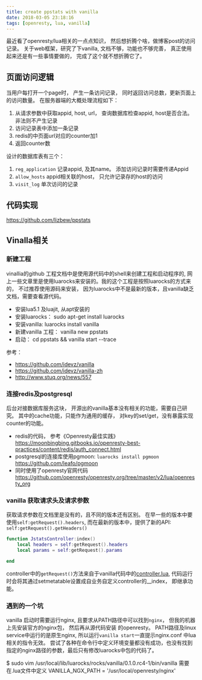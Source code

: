 ```yaml
---
title: create ppstats with vanilla
date: 2018-03-05 23:18:16
tags: [openresty, lua, vanilla]
---
```


最近看了openresty/lua相关的一点点知识， 然后想折腾个啥，做博客post的访问记录。 关于web框架，研究了下vanilla, 文档不够，功能也不够完善， 真正使用起来还是有一些事情要做的， 完成了这个就不想折腾它了。

## 页面访问逻辑

当用户每打开一个page时， 产生一条访问记录， 同时返回访问总数，更新页面上的访问数量。 在服务器端的大概处理流程如下：

1. 从请求参数中获取appid, host, url， 查询数据库检查appid, host是否合法。非法则不产生记录
2. 访问记录表中添加一条记录
3. redis的中页面url对应的counter加1
4. 返回counter数

设计的数据库表有三个：

1. `reg_application` 记录appid, 及其name。 添加访问记录时需要传递Appid
2. `allow_hosts` appid相关联的host， 只允许记录存的host的访问
3. `visit_log` 单次访问的记录

## 代码实现

https://github.com/lizbew/ppstats

## Vinalla相关

### 新建工程

vinallia的github 工程文档中是使用源代码中的shell来创建工程和启动程序的, 网上一些文章里是使用luarocks来安装的。我的这个工程是按照luarocks的方式来的， 不过推荐使用源码来安装， 因为luarocks中不是最新的版本，且vanilla缺乏文档，需要查看源代码。

* 安装lua5.1 及luajit, 从apt安装的
* 安装luarocks： sudo apt-get install  luarocks
* 安装vanilla: luarocks install vanilla
* 新建vanilla 工程： vanilla new ppstats
* 启动：  cd ppstats && vanilla start --trace

参考：

* https://github.com/idevz/vanilla
* https://github.com/idevz/vanilla-zh
* http://www.stuq.org/news/557

### 连接redis及postgresql

后台对接数据库服务这块， 开源出的vanilla基本没有相关的功能，需要自己研究。 其中的cache功能，只能作为通用的缓存， 对key的set/get，没有暴露实现counter的功能。

* redis的代码， 参考《Openresty最佳实践》  https://moonbingbing.gitbooks.io/openresty-best-practices/content/redis/auth_connect.html
* postgresql的连接库使用pgmoon: `luarocks install pgmoon` https://github.com/leafo/pgmoon
* 同时使用了openresty官网代码  https://github.com/openresty/openresty.org/tree/master/v2/lua/openresty_org

### vanilla 获取请求头及请求参数 

获取请求参数在文档里是没有的，且不同的版本还有区别。 在早一些的版本中要使用`self:getRequest().headers`, 而在最新的版本中，提供了新的API: `self:getRequest().getHeaders()`

```lua
function JstatsController:index()
    local headers = self:getRequest().headers
    local params = self:getRequest().params

end
```

controller中的`getRequest()`方法来自于vanilla代码中的[controller.lua](https://github.com/idevz/vanilla/blob/master/vanilla/v/controller.lua), 代码运行时会将其通过setmetatable设置成自业务自定义controller的__index， 即继承功能。 

### 遇到的一个坑

vanilla 启动时需要运行nginx, 且要求从PATH路径中可以找到`nginx`， 但我的机器上先安装官方的nginx包， 然后再从源代码安装 的openresty。 PATH路径及linux service中运行的是原生nginx, 所以运行`vanilla start`一直提示nginx.conf 中lua相关的指令无效。 尝试了各种在命令行中定义环境变量都没有成功，也没有找到指定的nginx路径的参数，最后只有修改luarocks中包的代码了。

   $ sudo vim /usr/local/lib/luarocks/rocks/vanilla/0.1.0.rc4-1/bin/vanilla
   需要在.lua文件中定义  VANILLA_NGX_PATH = '/usr/local/openresty/nginx'

